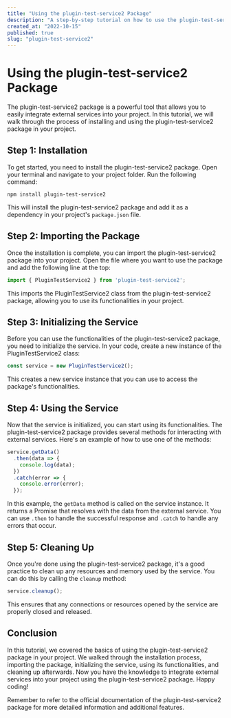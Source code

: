 ```yaml
---
title: "Using the plugin-test-service2 Package"
description: "A step-by-step tutorial on how to use the plugin-test-service2 package in your project."
created_at: "2022-10-15"
published: true
slug: "plugin-test-service2"
---
```


# Using the plugin-test-service2 Package

The plugin-test-service2 package is a powerful tool that allows you to easily integrate external services into your project. In this tutorial, we will walk through the process of installing and using the plugin-test-service2 package in your project.

## Step 1: Installation

To get started, you need to install the plugin-test-service2 package. Open your terminal and navigate to your project folder. Run the following command:

```
npm install plugin-test-service2
```

This will install the plugin-test-service2 package and add it as a dependency in your project's `package.json` file.

## Step 2: Importing the Package

Once the installation is complete, you can import the plugin-test-service2 package into your project. Open the file where you want to use the package and add the following line at the top:

```javascript
import { PluginTestService2 } from 'plugin-test-service2';
```

This imports the PluginTestService2 class from the plugin-test-service2 package, allowing you to use its functionalities in your project.

## Step 3: Initializing the Service

Before you can use the functionalities of the plugin-test-service2 package, you need to initialize the service. In your code, create a new instance of the PluginTestService2 class:

```javascript
const service = new PluginTestService2();
```

This creates a new service instance that you can use to access the package's functionalities.

## Step 4: Using the Service

Now that the service is initialized, you can start using its functionalities. The plugin-test-service2 package provides several methods for interacting with external services. Here's an example of how to use one of the methods:

```javascript
service.getData()
  .then(data => {
    console.log(data);
  })
  .catch(error => {
    console.error(error);
  });
```

In this example, the `getData` method is called on the service instance. It returns a Promise that resolves with the data from the external service. You can use `.then` to handle the successful response and `.catch` to handle any errors that occur.

## Step 5: Cleaning Up

Once you're done using the plugin-test-service2 package, it's a good practice to clean up any resources and memory used by the service. You can do this by calling the `cleanup` method:

```javascript
service.cleanup();
```

This ensures that any connections or resources opened by the service are properly closed and released.

## Conclusion

In this tutorial, we covered the basics of using the plugin-test-service2 package in your project. We walked through the installation process, importing the package, initializing the service, using its functionalities, and cleaning up afterwards. Now you have the knowledge to integrate external services into your project using the plugin-test-service2 package. Happy coding!

Remember to refer to the official documentation of the plugin-test-service2 package for more detailed information and additional features.